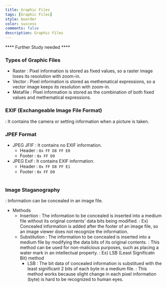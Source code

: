 ```yaml
---
title: Graphic Files
tags: [Graphic Files]
style: boarder
color: success
comments: false
description: Graphic Files
---
```

**** Further Study needed ****

### Types of Graphic Files
* Raster
: Pixel information is stored as fixed values, so a raster image loses its resolution with zoom-in.
* Vector
: Pixel information is stored as methematical expressions, so a vector image keeps its resolution with zoom-in.
* Metafile
: Pixel information is stored as the combination of both fixed values and methematical expressions.

### EXIF (Exchangeable Image File Format)
: It contains the camera or setting information when a picture is taken.

### JPEF Format
* JPEG JFIF
: It contains no EXIF information.
  * Header
  : `0x FF D8 FF E0`
  * Footer
  : `0x FF D9`
* JPEG Exif
: It contains EXIF information.
  * Header
  : `0x FF D8 FF E1`
  * Footer
  : `0x FF D9` <br><br>

### Image Staganography
: Information can be concealed in an image file.
* Methods
  * Insertion
  : The information to be concealed is inserted into a medium file without its original contents' data bits being modified.
  : Ex) Concealed information is added after the footer of an image file, so an image viewer does not recognize the information.
  * Substitution
  : The information to be concealed is inserted into a medium file by modifying the data bits of its original contents.
  : This method can be used for non-malicious purposes, such as placing a water mark in an intellectual property.
  : Ex) LSB (Least Significatn Bit) method
    * LSB
    : The bit data of concealed information is substitued with the least significant 2 bits of each byte in a medium file.
    : This method works because slight change in each pixel information (byte) is hard to be recognized to human eyes.